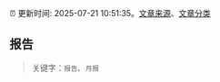 :alarm_clock: 更新时间: 2025-07-21 10:51:35。[文章来源](/README.md)、[文章分类](/TAGS.md)

## 报告


> 关键字：`报告`、`月报`



